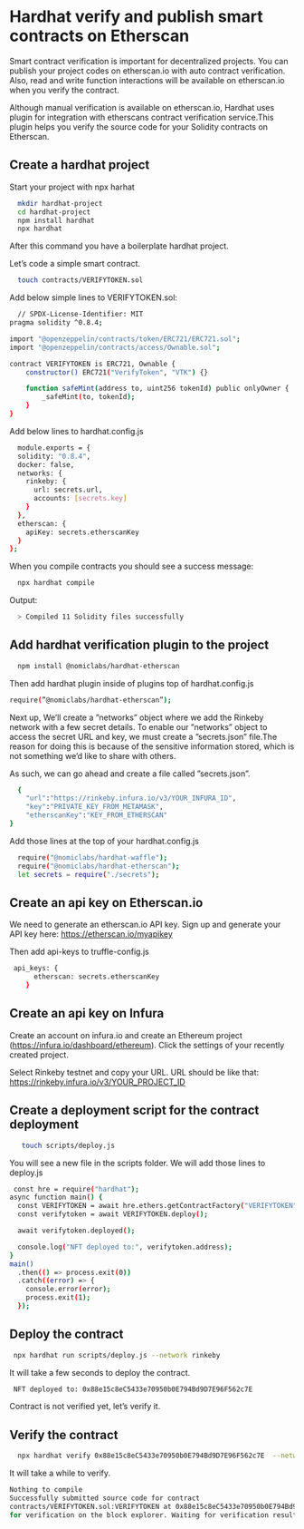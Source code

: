 
# Hardhat verify and publish smart contracts on Etherscan

Smart contract verification is important for decentralized projects. You can publish your project codes on etherscan.io with auto contract verification. Also, read and write function interactions will be available on etherscan.io when you verify the contract.

Although manual verification is available on etherscan.io, Hardhat uses plugin for integration with etherscans contract verification service.This plugin helps you verify the source code for your Solidity contracts on Etherscan.


## Create a hardhat project

Start your project with npx harhat

```bash
  mkdir hardhat-project
  cd hardhat-project
  npm install hardhat
  npx hardhat
```

After this command you have a boilerplate hardhat project.

Let’s code a simple smart contract.



```bash
  touch contracts/VERIFYTOKEN.sol
```
Add below simple lines to VERIFYTOKEN.sol:
    
```bash
  // SPDX-License-Identifier: MIT
pragma solidity ^0.8.4;

import "@openzeppelin/contracts/token/ERC721/ERC721.sol";
import "@openzeppelin/contracts/access/Ownable.sol";

contract VERIFYTOKEN is ERC721, Ownable {
    constructor() ERC721("VerifyToken", "VTK") {}

    function safeMint(address to, uint256 tokenId) public onlyOwner {
        _safeMint(to, tokenId);
    }
}
```

Add below lines to hardhat.config.js

```bash
  module.exports = {
  solidity: "0.8.4",
  docker: false,
  networks: {
    rinkeby: {
      url: secrets.url,
      accounts: [secrets.key]
    }
  },
  etherscan: {
    apiKey: secrets.etherscanKey
  }
};
```
When you compile contracts you should see a success message:


```bash
  npx hardhat compile

```
Output:


```bash
  > Compiled 11 Solidity files successfully
```

## Add hardhat verification plugin to the project


```bash
  npm install @nomiclabs/hardhat-etherscan
```

Then add hardhat plugin inside of plugins top of hardhat.config.js
```bash
require(”@nomiclabs/hardhat-etherscan”);
```
Next up, We’ll create a ”networks” object where we add the Rinkeby network with a few secret details. To enable our ”networks” object to access the secret URL and key, we must create a ”secrets.json” file.The reason for doing this is because of the sensitive information stored, which is not something we’d like to share with others.

As such, we can go ahead and create a file called ”secrets.json”.


```bash
  {
    "url":"https://rinkeby.infura.io/v3/YOUR_INFURA_ID",
    "key":"PRIVATE_KEY_FROM_METAMASK",
    "etherscanKey":"KEY_FROM_ETHERSCAN"
}

```
Add those lines at the top of your hardhat.config.js
```bash
  require("@nomiclabs/hardhat-waffle");
  require("@nomiclabs/hardhat-etherscan");
  let secrets = require("./secrets");

```




## Create an api key on Etherscan.io

We need to generate an etherscan.io API key. Sign up and generate your API key here: https://etherscan.io/myapikey

Then add api-keys to truffle-config.js

```bash
 api_keys: {
      etherscan: secrets.etherscanKey
    }
```



## Create an api key on Infura

Create an account on infura.io and create an Ethereum project (https://infura.io/dashboard/ethereum). Click the settings of your recently created project.

Select Rinkeby testnet and copy your URL. URL should be like that: https://rinkeby.infura.io/v3/YOUR_PROJECT_ID
## Create a deployment script for the contract deployment
```bash
   touch scripts/deploy.js


```
You will see a new file in the scripts folder. We will add those lines to deploy.js
```bash
 const hre = require("hardhat");
async function main() {
  const VERIFYTOKEN = await hre.ethers.getContractFactory("VERIFYTOKEN");
  const verifytoken = await VERIFYTOKEN.deploy();

  await verifytoken.deployed();

  console.log("NFT deployed to:", verifytoken.address);
}
main()
  .then(() => process.exit(0))
  .catch((error) => {
    console.error(error);
    process.exit(1);
  });

```
## Deploy the contract
```bash
 npx hardhat run scripts/deploy.js --network rinkeby


```

It will take a few seconds to deploy the contract.

```bash
 NFT deployed to: 0x88e15c8eC5433e70950b0E794Bd9D7E96F562c7E

```


Contract is not verified yet, let’s verify it.




## Verify the contract
```bash
  npx hardhat verify 0x88e15c8eC5433e70950b0E794Bd9D7E96F562c7E  --network rinkeby


```

It will take a while to verify.

```bash
Nothing to compile
Successfully submitted source code for contract
contracts/VERIFYTOKEN.sol:VERIFYTOKEN at 0x88e15c8eC5433e70950b0E794Bd9D7E96F562c7E
for verification on the block explorer. Waiting for verification result...


```

